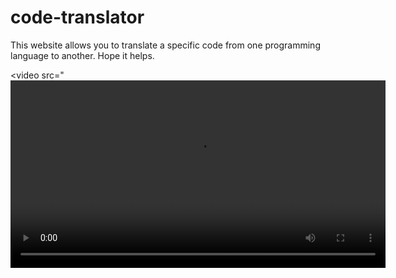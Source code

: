# code-translator

This website allows you to translate a specific code from one programming language to another. Hope it helps.

<video src="<video src="https://github.com/Devika-Sajeesh/code-translator/raw/main/Duo Demo1.mp4" controls width="600">
</video>
